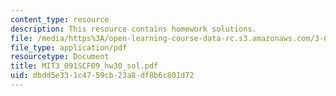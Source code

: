 ```yaml
---
content_type: resource
description: This resource contains homework solutions.
file: /media/https%3A/open-learning-course-data-rc.s3.amazonaws.com/3-091sc-introduction-to-solid-state-chemistry-fall-2010/dbdd5e331c4759cb23a8df8b6c801d72_MIT3_091SCF09_hw30_sol.pdf
file_type: application/pdf
resourcetype: Document
title: MIT3_091SCF09_hw30_sol.pdf
uid: dbdd5e33-1c47-59cb-23a8-df8b6c801d72
---
```

